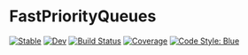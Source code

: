 # FastPriorityQueues

[![Stable](https://img.shields.io/badge/docs-stable-blue.svg)](https://gdalle.github.io/FastPriorityQueues.jl/stable)
[![Dev](https://img.shields.io/badge/docs-dev-blue.svg)](https://gdalle.github.io/FastPriorityQueues.jl/dev)
[![Build Status](https://github.com/gdalle/FastPriorityQueues.jl/actions/workflows/CI.yml/badge.svg?branch=main)](https://github.com/gdalle/FastPriorityQueues.jl/actions/workflows/CI.yml?query=branch%3Amain)
[![Coverage](https://codecov.io/gh/gdalle/FastPriorityQueues.jl/branch/main/graph/badge.svg)](https://codecov.io/gh/gdalle/FastPriorityQueues.jl)
[![Code Style: Blue](https://img.shields.io/badge/code%20style-blue-4495d1.svg)](https://github.com/invenia/BlueStyle)
